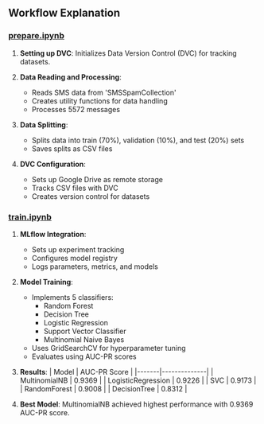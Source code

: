 ## Workflow Explanation

### [prepare.ipynb](./prepare.ipynb)

1. **Setting up DVC**: Initializes Data Version Control (DVC) for tracking datasets.

2. **Data Reading and Processing**: 
    - Reads SMS data from 'SMSSpamCollection'
    - Creates utility functions for data handling
    - Processes 5572 messages

3. **Data Splitting**:
    - Splits data into train (70%), validation (10%), and test (20%) sets
    - Saves splits as CSV files

4. **DVC Configuration**:
    - Sets up Google Drive as remote storage
    - Tracks CSV files with DVC
    - Creates version control for datasets

### [train.ipynb](./train.ipynb)

1. **MLflow Integration**:
    - Sets up experiment tracking
    - Configures model registry
    - Logs parameters, metrics, and models

2. **Model Training**:
    - Implements 5 classifiers:
      - Random Forest
      - Decision Tree
      - Logistic Regression
      - Support Vector Classifier
      - Multinomial Naive Bayes
    - Uses GridSearchCV for hyperparameter tuning
    - Evaluates using AUC-PR scores

3. **Results**:
    | Model | AUC-PR Score |
    |-------|--------------|
    | MultinomialNB | 0.9369 |
    | LogisticRegression | 0.9226 |
    | SVC | 0.9173 |
    | RandomForest | 0.9008 |
    | DecisionTree | 0.8312 |

4. **Best Model**: MultinomialNB achieved highest performance with 0.9369 AUC-PR score.